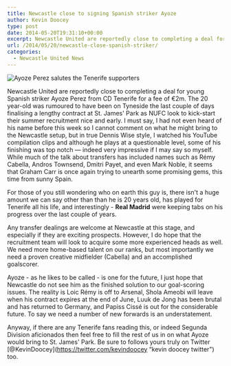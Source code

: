 ```yaml
---
title: Newcastle close to signing Spanish striker Ayoze
author: Kevin Doocey
type: post
date: 2014-05-20T19:31:10+00:00
excerpt: Newcastle United are reportedly close to completing a deal for young Spanish striker Ayoze Perez from CD Tenerife for a fee of €2m. The 20 year-old was rumoured to have been on Tyneside the last..
url: /2014/05/20/newcastle-close-spanish-striker/
categories:
  - Newcastle United News
---
```


![Ayoze Perez salutes the Tenerife supporters](https://www.tynetime.com/wp-content/uploads/2014/05/Ayoze-Pérez-Tenerife.jpg "Perez - Rumoured to have signed a 4 year deal on Tyneside this afternoon")

Newcastle United are reportedly close to completing a deal for young Spanish striker Ayoze Perez from CD Tenerife for a fee of €2m. The 20 year-old was rumoured to have been on Tyneside the last couple of days finalising a lengthy contract at St. James' Park as NUFC look to kick-start their summer recruitment nice and early. I must say, I had not even heard of his name before this week so I cannot comment on what he might bring to the Newcastle setup, but in true Dennis Wise style, I watched his YouTube compilation clips and although he plays at a questionable level, some of his finishing was top notch — indeed very impressive if I may say so myself. While much of the talk about transfers has included names such as Rémy Cabella, Andros Townsend, Dmitri Payet, and even Mark Noble, it seems that Graham Carr is once again trying to unearth some promising gems, this time from sunny Spain.

For those of you still wondering who on earth this guy is, there isn't a huge amount we can say other than than he is 20 years old, has played for Tenerife all his life, and interestingly - **Real Madrid** were keeping tabs on his progress over the last couple of years.

Any transfer dealings are welcome at Newcastle at this stage, and especially if they are exciting prospects. However, I do hope that the recruitment team will look to acquire some more experienced heads as well. We need more home-based talent on our ranks, but most importantly we need a proven creative midfielder (Cabella) and an accomplished goalscorer.

Ayoze - as he likes to be called - is one for the future, I just hope that Newcastle do not see him as the finished solution to our goal-scoring issues. The reality is Loic Rémy is off to Arsenal, Shola Ameobi will leave when his contract expires at the end of June, Luuk de Jong has been brutal and has returned to Germany, and Papiss Cissé is out for the considerable future. To say we need a number of new forwards is an understatement.

Anyway, if there are any Tenerife fans reading this, or indeed Segunda Division aficionados then feel free to fill the rest of us in on what Ayoze would bring to St. James' Park. Be sure to follows yours truly on Twitter [@KevinDoocey](https://twitter.com/kevindoocey “kevin doocey twitter") too.
